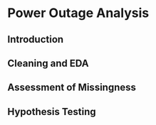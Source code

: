 # Power Outage Analysis

## Introduction


## Cleaning and EDA

## Assessment of Missingness


## Hypothesis Testing


